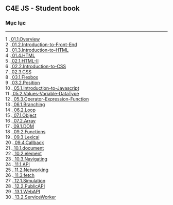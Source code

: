 ## C4E JS - Student book
### Mục lục
<!-- 1. [Giới thiệu khoá học (Introduction)](course_intro/course_introduction.md) -->
<!-- 2. [Biến (Variables)](./variables/variables.md) -->
<!-- 3. [Kiểu dữ liệu (Data types)](./data_types/data_types.md) -->
<!-- 4. [Vòng lặp (Loops)](./loops/loops.md) -->
<!-- 5. [Câu lệnh rẽ nhánh (Branching Statement)](./branching/branching.md) -->
<!-- 6. [Mảng (Array)](./array/array.md) -->
<!-- 7. [Đối tượng (Object)](./object/object.md) -->
<!-- 8. [Hàm (Function) - Part 1](./function/function-part1.md) -->
<!-- 9. [Hàm (Function) - Part 2](./function/function-part2.md) -->
<!-- 10. [Hàm (Function) - Callback](./function/function-callback.md) -->
<!-- 11. [HTML](./html/html.md) -->
<!-- 12. [DOM Manipulations](./dom/dom-manipulations.md) -->
<!-- 13. [DOM Events](./dom/dom-events.md) -->
<!-- 14. [Async/Await](./function/function-async-await.md) -->
<!-- 15. [Networking](./networking/networking.md) -->
<!-- 16. [CSS - Part 1](./css/css-part1.md) -->
<!-- 17. [CSS - Part 2](./css/css-part2.md) -->
<!-- 10. [Hàm Promise(Promise Function)](/function/function-promise.md) -->
<!-- 10. [Hàm Calbacks(Callbacks Function)](/function/function-callback.md) -->
---
<!-- Index -->
1 .[ 01.1.Overview ]( Lecture-01.1.Overview.md )   
2 .[ 01.2.Introduction-to-Front-End ]( Lecture-01.2.Introduction-to-Front-End.md )   
3 .[ 01.3.Introduction-to-HTML ]( Lecture-01.3.Introduction-to-HTML.md )   
4 .[ 01.4.HTML ]( Lecture-01.4.HTML.md )   
5 .[ 02.1.HTML-II ]( Lecture-02.1.HTML-II.md )   
6 .[ 02.2.Introduction-to-CSS ]( Lecture-02.2.Introduction-to-CSS.md )   
7 .[ 02.3.CSS ]( Lecture-02.3.CSS.md )   
8 .[ 03.1.Flexbox ]( Lecture-03.1.Flexbox.md )   
9 .[ 03.2.Position ]( Lecture-03.2.Position.md )   
10 .[ 05.1.Introduction-to-Javascript ]( Lecture-05.1.Introduction-to-Javascript.md )   
11 .[ 05.2.Values-Variable-DataType ]( Lecture-05.2.Values-Variable-DataType.md )   
12 .[ 05.3.Operator-Expression-Function ]( Lecture-05.3.Operator-Expression-Function.md )   
13 .[ 06.1.Branching ]( Lecture-06.1.Branching.md )   
14 .[ 06.2.Loop ]( Lecture-06.2.Loop.md )   
15 .[ 07.1.Object ]( Lecture-07.1.Object.md )   
16 .[ 07.2.Array ]( Lecture-07.2.Array.md )   
17 .[ 09.1.DOM ]( Lecture-09.1.DOM.md )   
18 .[ 09.2.Functions ]( Lecture-09.2.Functions.md )   
19 .[ 09.3.Lexical ]( Lecture-09.3.Lexical.md )   
20 .[ 09.4.Callback ]( Lecture-09.4.Callback.md )   
21 .[ 10.1.document ]( Lecture-10.1.document.md )   
22 .[ 10.2.element ]( Lecture-10.2.element.md )   
23 .[ 10.3.Navigating ]( Lecture-10.3.Navigating.md )   
24 .[ 11.1.API ]( Lecture-11.1.API.md )   
25 .[ 11.2.Networking ]( Lecture-11.2.Networking.md )   
26 .[ 11.3.fetch ]( Lecture-11.3.fetch.md )   
27 .[ 12.1.Simulation ]( Lecture-12.1.Simulation.md )   
28 .[ 12.2.PublicAPI ]( Lecture-12.2.PublicAPI.md )   
29 .[ 13.1.WebAPI ]( Lecture-13.1.WebAPI.md )   
30 .[ 13.2.ServiceWorker ]( Lecture-13.2.ServiceWorker.md )   
<!-- Index -->